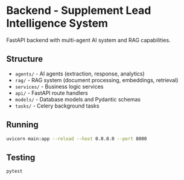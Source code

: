 # Backend - Supplement Lead Intelligence System

FastAPI backend with multi-agent AI system and RAG capabilities.

## Structure

- `agents/` - AI agents (extraction, response, analytics)
- `rag/` - RAG system (document processing, embeddings, retrieval)
- `services/` - Business logic services
- `api/` - FastAPI route handlers
- `models/` - Database models and Pydantic schemas
- `tasks/` - Celery background tasks

## Running

```bash
uvicorn main:app --reload --host 0.0.0.0 --port 8000
```

## Testing

```bash
pytest
```
